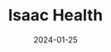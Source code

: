 ---  
layout: startup_page  
title: "Isaac Health"  
id: "myisaachealth.com"  
permalink: "/isaachealthmyisaachealth.com01252024/"  
website: "https://www.myisaachealth.com/"  
funding_round: "Seed"  
funding_amount: "$5.7M"  
investors: "Meridian Street Capital, B Capital, Primetime Partners, Co-Found Partners, VU Venture Partners, AirAngels"  
about: "Isaac Health is a digital health company focused on improving access to brain health services. It uses technology and machine learning to identify patients with cognitive conditions and provides care through a virtual platform. The company partners with health systems and payers to offer screening, diagnosis, treatment, and management of brain health conditions."  
markets: "Digital Health, Brain Health, Telemedicine, Hospitals and Health Care, Medical"  
hq: "New York, New York, United States"  
founded_year: "2022"  
linkedin: "https://www.linkedin.com/company/isaachealth"  
twitter: ""  
instagram: ""  
facebook: ""  
crunchbase: "https://www.crunchbase.com/organization/2ghealth-memoryclinic-net"  
pitchbook: "https://pitchbook.com/profiles/company/495569-08"  

date_display: "25-Jan-2024"  
date: "2024-01-25"

# SEO Optimization  
meta_title: "Isaac Health - Seed Funding ($5.7M)"  
meta_description: "Isaac Health, Isaac Health is a digital health company focused on improving access to brain health services. It uses technology and machine learning to identify pat..."  
meta_keywords: "Isaac Health, Digital Health, Brain Health, Telemedicine, Hospitals and Health Care, Medical, Seed funding"  
canonical_url: "https://startup.projectstartups.com/isaachealthmyisaachealth.com01252024/"  
---